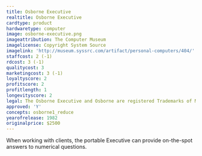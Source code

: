 ```yaml
---
title: Osborne Executive
realtitle: Osborne Executive
cardtype: product
hardwaretype: computer
image: osborne-executive.png
imageattribution: The Computer Museum
imagelicense: Copyright System Source
imagelink: 'http://museum.syssrc.com/artifact/personal-computers/404/'
staffcost: 2 (-1)
rdcost: 3 (-1)
qualitycost: 3
marketingcost: 3 (-1)
loyaltyscore: 2
profitscore: 2
profitlength: 1
longevityscore: 2
legal: The Osborne Executive and Osborne are registered Trademarks of Mikrolog Ltd
approved: 'Y'
concepts: osborne1_reduce
yearofrelease: 1982
originalprice: $2500
---
```


When working with clients, the portable Executive can provide on-the-spot answers to numerical questions.
